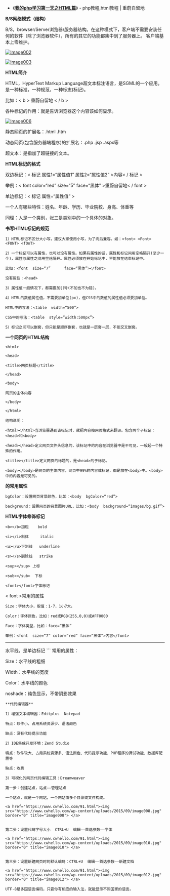 - 《[**我的php学习第一天之HTML篇**](https://www.cwhello.com/91.html)》 - php教程,html教程 | 重蔚自留地

**B/S网络模式（结构）**

B/S，browser/Server浏览器/服务器结构。在这种模式下，客户端不需要安装任何的软件（除了浏览器软件），所有的其它的功能都集中到了服务器上。
客户端基本上零维护。

<a href="https://www.cwhello.com/91.html"><img src="https://www.cwhello.com/wp-content/uploads/2015/09/image002.jpg" border="0" title="image002"> </a>

<a href="https://www.cwhello.com/91.html"><img src="https://www.cwhello.com/wp-content/uploads/2015/09/image003.jpg" border="0" title="image003"> </a>

**HTML简介**

HTML，HyperText Markup Language超文本标注语言，是SGML的一个应用。是一种标准，一种规范，一种标志(标记)。

比如：< b > 重蔚自留地 < / b >

各种标记的作用：就是告诉浏览器这个内容该如何显示。

<a href="https://www.cwhello.com/91.html"><img src="https://www.cwhello.com/wp-content/uploads/2015/09/image006.jpg" border="0" title="image006"> </a>

静态网页的扩展名：.html   .htm

动态网页(包含服务器端程序)的扩展名：.php  .jsp  .aspx等

超文本：是指加了超链接的文本。

**HTML标记的格式**

双边标记：< 标记 属性1=“属性值1” 属性2=“属性值2” >内容< / 标记 >

举例：< font color=“red” size=“5” face=“黑体” >重蔚自留地< / font >

单边标记：< 标记 属性=“属性值” >

一个人有哪些特性：姓名、年龄、学历、毕业院校、身高、体重等

同理：人是一个类别，张三是类别中的一个具体的对象。

**书写HTML标记的规范**
```
1）HTML标记不区分大小写，建议大家使用小写，为了向后兼容。如：<font> <Font> <FONT> <fOnT>

2）一个标记可以有属性，也可以没有属性。如果有属性的话，属性和标记间用空格隔开(至少一个)，属性与属性之间用空格隔开。属性必须放在开始标记中，不能放在结束标记中。

比如：<font  size=“7”      face=“黑体”></font>

没有属性：<head>

3）属性值一般情况下，都需要加引号(不加也不为错)。

4）HTML的数值属性值，不需要加单位(px)，但CSS中的数值的属性值必须要加单位。

HTML中的写法：<table  width=“500”>

CSS中的写法：<table  style=“width:500px”>

5）标记之间可以嵌套，但只能是顺序嵌套，也就是一层套一层，不能交叉嵌套。
```

**一个网页的HTML结构**
```
<html>

<head>

<title>网页标题</title>

</head>

<body>

网页的主体内容

</body>

</html>

结构说明：

<html></html>当浏览器遇到该标记时，就把内容按网页格式来翻译。包含两个子标记：<head>和<body>

<head></head>定义网页文件头信息的，该标记中的内容在浏览器中是不可见，一般起一个特殊的作用。

<title></title>定义网页的标题的，是<head>的子标记。

<body></body>是网页的主体内容，网页中99%的内容或标记，都是放在<body>中。<body>中的内容是可见的。
```
**<body>的常用属性**
```
bgColor：设置网页背景颜色，比如：<body  bgColor=“red”>

background：设置网页的背景图片URL，比如：<body  background=“images/bg.gif”>
```

**HTML字体修饰标记**
```
<b></b>加粗    bold

<i></i>斜体     italic

<u></u>下划线   underline

<s></s>删除线   strike

<sup></sup> 上标

<sub></sub>  下标

<font></font>字体标记
```
< font >常用的属性
```
Size：字体大小，取值：1-7，1小7大。

Color：字体颜色，比如：red或RGB(255,0,0)或#FF0000

Face：字体类型，比如：face=“黑体”

举例：<font  size=“7” color=“red” face=“黑体”>内容</font>
```
<hr>水平线，是单边标记
```
常用的属性：

Size：水平线的粗细

Width：水平线的宽度

Color：水平线的颜色

noshade：纯色显示，不带阴影效果
```
**代码编辑器**

1）增强文本编辑器：Editplus  Notepad

特点：软件小、占用系统资源少、语法颜色

缺点：没有代码提示功能

2）IDE集成开发环境：Zend Studio

特点：软件较大、占用系统资源多、语法颜色、代码提示功能、PHP程序的调试功能、数据库配置等

缺点：收费

3）可视化的网页代码编辑工具：Dreamweaver

第一步：创建站点，站点——管理站点

一个站点，就是一个网站，一个网站由多个目录或文件构成。

<a href="https://www.cwhello.com/91.html"><img src="https://www.cwhello.com/wp-content/uploads/2015/09/image008.jpg" border="0" title="image008"> </a>


第二步：设置代码字号大小  CTRL+U  编辑——首选参数——字体

<a href="https://www.cwhello.com/91.html"><img src="https://www.cwhello.com/wp-content/uploads/2015/09/image010.jpg" border="0" title="image010"> </a>


第三步：设置新建网页时的默认编码：CTRL+U  编辑——首选参数——新建文档

<a href="https://www.cwhello.com/91.html"><img src="https://www.cwhello.com/wp-content/uploads/2015/09/image012.jpg" border="0" title="image012"> </a>

UTF-8是多国语言编码，只要你有相应的输入法，就能显示不同国家的语言。

